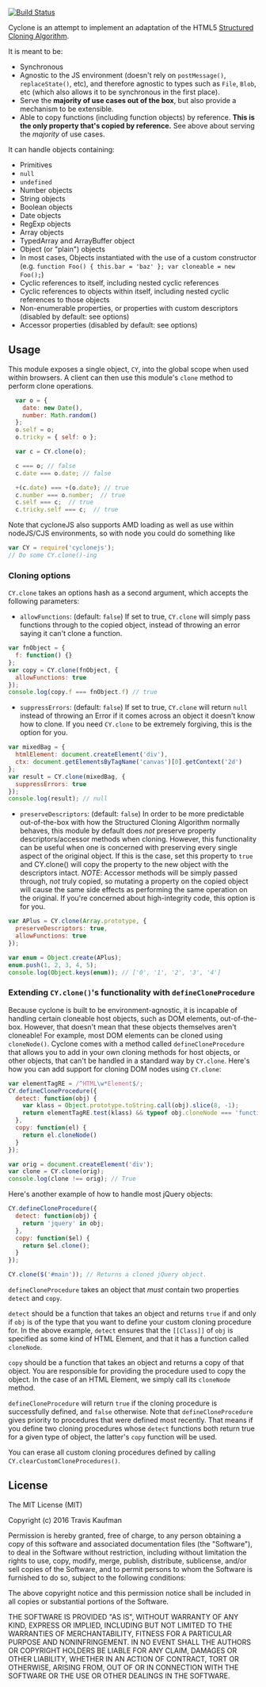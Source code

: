 [![Build Status](https://travis-ci.org/traviskaufman/cycloneJS.png)](https://travis-ci.org/traviskaufman/cycloneJS)

Cyclone is an attempt to implement an adaptation of the HTML5 [Structured
Cloning
Algorithm](http://www.w3.org/TR/html5/infrastructure.html#safe-passing-of-structured-data).

It is meant to be:

* Synchronous
* Agnostic to the JS environment (doesn't rely on `postMessage()`,
  `replaceState()`, etc), and therefore agnostic to types such as `File`,
  `Blob`, etc (which also allows it to be synchronous in the first place).
* Serve the <strong>majority of use cases out of the box</strong>, but also
  provide a mechanism to be extensible.
* Able to copy functions (including function objects) by reference.
  <strong>This is the only property that's copied by reference.</strong>
  See above about serving the *majority* of use cases.

It can handle objects containing:

* Primitives
* `null`
* `undefined`
* Number objects
* String objects
* Boolean objects
* Date objects
* RegExp objects
* Array objects
* TypedArray and ArrayBuffer object
* Object (or "plain") objects
* In most cases, Objects instantiated with the use of a custom constructor (e.g. `function Foo() { this.bar = 'baz' }; var cloneable = new Foo();`)
* Cyclic references to itself, including nested cyclic references
* Cyclic references to objects within itself, including nested cyclic references to those objects
* Non-enumerable properties, or properties with custom descriptors
  (disabled by default: see options)
* Accessor properties (disabled by default: see options)

## Usage
This module exposes a single object, `CY`, into the global scope when used within browsers. A client can then use
this module's `clone` method to perform clone operations.

```javascript
  var o = {
    date: new Date(),
    number: Math.random()
  };
  o.self = o;
  o.tricky = { self: o };

  var c = CY.clone(o);

  c === o; // false
  c.date === o.date; // false

  +(c.date) === +(o.date); // true
  c.number === o.number;  // true
  c.self === c;  // true
  c.tricky.self === c;  // true
```

Note that cycloneJS also supports AMD loading as well as use within nodeJS/CJS environments, so with node you could do something like
```javascript
var CY = require('cyclonejs');
// Do some CY.clone()-ing
```

### Cloning options
`CY.clone` takes an options hash as a second argument, which accepts the following parameters:
* `allowFunctions`: (default: `false`) If set to true, `CY.clone` will simply pass functions through to the copied object, instead of throwing an error saying it can't clone a function.

```javascript
var fnObject = {
  f: function() {}
};
var copy = CY.clone(fnObject, {
  allowFunctions: true
});
console.log(copy.f === fnObject.f) // true
```
* `suppressErrors`: (default: `false`) If set to true, `CY.clone` will return `null` instead of throwing an Error if it comes across an object it doesn't know how to clone. If you need `CY.clone` to be extremely forgiving, this is the option for you.

```javascript
var mixedBag = {
  htmlElement: document.createElement('div'),
  ctx: document.getElementsByTagName('canvas')[0].getContext('2d')
};
var result = CY.clone(mixedBag, {
  suppressErrors: true
});
console.log(result); // null
```

* `preserveDescriptors`: (default: `false`) In order to be more predictable out-of-the-box with how the Structured Cloning Algorithm
  normally behaves, this module by default does *not* preserve property descriptors/accessor methods when cloning. However, this functionality
  can be useful when one is concerned with preserving every single aspect of the original object. If this is the case, set this property to
  `true` and CY.clone() will copy the property to the new object with the descriptors intact. _NOTE_: Accessor methods will be simply passed through, *not* truly
  copied, so mutating a property on the copied object will cause the same side effects as performing the same operation on the original. If you're concerned about
  high-integrity code, this option is for you.

```javascript
var APlus = CY.clone(Array.prototype, {
  preserveDescriptors: true,
  allowFunctions: true
});

var enum = Object.create(APlus);
enum.push(1, 2, 3, 4, 5);
console.log(Object.keys(enum)); // ['0', '1', '2', '3', '4']
```

### Extending `CY.clone()`'s functionality with `defineCloneProcedure`

Because cyclone is built to be environment-agnostic, it is incapable of handling certain cloneable host objects, such as DOM elements, out-of-the-box. However, that doesn't mean that these objects themselves aren't cloneable! For example, most DOM elements can be cloned using `cloneNode()`. Cyclone comes with a method called `defineCloneProcedure` that allows you to add in your own cloning methods for host objects, or other objects, that can't be handled in a standard way by `CY.clone`. Here's how you can add support for cloning DOM nodes using `CY.clone`:

```javascript
var elementTagRE = /^HTML\w*Element$/;
CY.defineCloneProcedure({
  detect: function(obj) {
    var klass = Object.prototype.toString.call(obj).slice(8, -1);
    return elementTagRE.test(klass) && typeof obj.cloneNode === 'function';
  },
  copy: function(el) {
    return el.cloneNode()
  }
});

var orig = document.createElement('div');
var clone = CY.clone(orig);
console.log(clone !== orig); // True
```

Here's another example of how to handle most jQuery objects:

```javascript
CY.defineCloneProcedure({
  detect: function(obj) {
    return 'jquery' in obj;
  },
  copy: function($el) {
    return $el.clone();
  }
});

CY.clone($('#main')); // Returns a cloned jQuery object.
```

`defineCloneProcedure` takes an object that _must_ contain two properties `detect` and `copy`.

`detect` should be a function that takes an object and returns `true` if and only if `obj` is of the type that you want to define your custom cloning procedure for. In the above example, `detect` ensures that the `[[Class]]` of `obj` is specified as some kind of HTML Element, and that it has a function called `cloneNode`.

`copy` should be a function that takes an object and returns a copy of that object. You are responsible for providing the procedure used to copy the object. In the case of an HTML Element, we simply call its `cloneNode` method.

`defineCloneProcedure` will return `true` if the cloning procedure is successfully defined, and `false` otherwise. Note that `defineCloneProcedure` gives priority to procedures that were defined most recently. That means if you define two cloning procedures whose `detect` functions both return true for a given type of object, the latter's `copy` function will be used.

You can erase all custom cloning procedures defined by calling `CY.clearCustomCloneProcedures()`.

## License
The MIT License (MIT)

Copyright (c) 2016 Travis Kaufman

Permission is hereby granted, free of charge, to any person obtaining a copy
of this software and associated documentation files (the "Software"), to deal
in the Software without restriction, including without limitation the rights
to use, copy, modify, merge, publish, distribute, sublicense, and/or sell
copies of the Software, and to permit persons to whom the Software is
furnished to do so, subject to the following conditions:

The above copyright notice and this permission notice shall be included in
all copies or substantial portions of the Software.

THE SOFTWARE IS PROVIDED "AS IS", WITHOUT WARRANTY OF ANY KIND, EXPRESS OR
IMPLIED, INCLUDING BUT NOT LIMITED TO THE WARRANTIES OF MERCHANTABILITY,
FITNESS FOR A PARTICULAR PURPOSE AND NONINFRINGEMENT. IN NO EVENT SHALL THE
AUTHORS OR COPYRIGHT HOLDERS BE LIABLE FOR ANY CLAIM, DAMAGES OR OTHER
LIABILITY, WHETHER IN AN ACTION OF CONTRACT, TORT OR OTHERWISE, ARISING FROM,
OUT OF OR IN CONNECTION WITH THE SOFTWARE OR THE USE OR OTHER DEALINGS IN
THE SOFTWARE.
